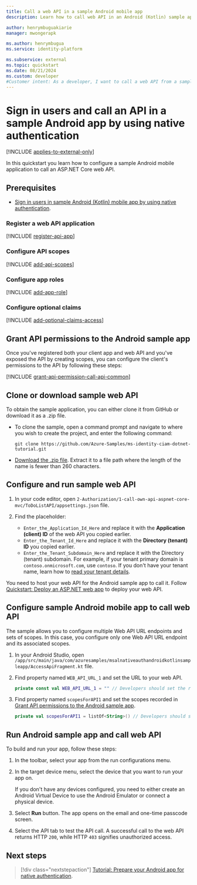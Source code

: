 ```yaml
---
title: Call a web API in a sample Android mobile app
description: Learn how to call web API in an Android (Kotlin) sample app.

author: henrymbuguakiarie
manager: mwongerapk

ms.author: henrymbugua
ms.service: identity-platform

ms.subservice: external
ms.topic: quickstart
ms.date: 08/21/2024
ms.custom: developer
#Customer intent: As a developer, I want to call a web API from a sample Android mobile app so that I can experience how Microsoft Entra's native authentication works.
---
```


# Sign in users and call an API in a sample Android app by using native authentication

[!INCLUDE [applies-to-external-only](../external-id/includes/applies-to-external-only.md)]

In this quickstart you learn how to configure a sample Android mobile application to call an ASP.NET Core web API.

## Prerequisites

- [Sign in users in sample Android (Kotlin) mobile app by using native authentication](quickstart-native-authentication-android-sign-in.md).

### Register a web API application

[!INCLUDE [register-api-app](../external-id/customers//includes/register-app/register-api-app.md)]

### Configure API scopes

[!INCLUDE [add-api-scopes](../external-id/customers/includes/register-app/add-api-scopes.md)]

### Configure app roles

[!INCLUDE [add-app-role](../external-id/customers/includes/register-app/add-app-role.md)]

### Configure optional claims

[!INCLUDE [add-optional-claims-access](../external-id/customers/includes/register-app/add-optional-claims-access.md)]

## Grant API permissions to the Android sample app

Once you've registered both your client app and web API and you've exposed the API by creating scopes, you can configure the client's permissions to the API by following these steps:

[!INCLUDE [grant-api-permission-call-api-common](../external-id/customers/includes/register-app/grant-api-permission-call-api-common.md)]

## Clone or download sample web API

To obtain the sample application, you can either clone it from GitHub or download it as a .zip file.

- To clone the sample, open a command prompt and navigate to where you wish to create the project, and enter the following command:

    ```console
    git clone https://github.com/Azure-Samples/ms-identity-ciam-dotnet-tutorial.git
    ```

- [Download the .zip file](https://github.com/Azure-Samples/ms-identity-ciam-dotnet-tutorial/archive/refs/heads/main.zip). Extract it to a file path where the length of the name is fewer than 260 characters.

## Configure and run sample web API

1. In your code editor, open `2-Authorization/1-call-own-api-aspnet-core-mvc/ToDoListAPI/appsettings.json` file.
1. Find the placeholder:

    - `Enter_the_Application_Id_Here` and replace it with the **Application (client) ID** of the web API you copied earlier. 
    - `Enter_the_Tenant_Id_Here` and replace it with the **Directory (tenant) ID** you copied earlier.
    - `Enter_the_Tenant_Subdomain_Here` and replace it with the Directory (tenant) subdomain. For example, if your tenant primary domain is `contoso.onmicrosoft.com`, use `contoso`. If you don't have your tenant name, learn how to [read your tenant details](../external-id/customers/how-to-create-external-tenant-portal.md#get-the-external-tenant-details).


You need to host your web API for the Android sample app to call it. Follow [Quickstart: Deploy an ASP.NET web app](/azure/app-service/quickstart-dotnetcore) to deploy your web API.

## Configure sample Android mobile app to call web API

The sample allows you to configure multiple Web API URL endpoints and sets of scopes. In this case, you configure only one Web API URL endpoint and its associated scopes.

1. In your Android Studio, open `/app/src/main/java/com/azuresamples/msalnativeauthandroidkotlinsampleapp/AccessApiFragment.kt` file.
1. Find property named `WEB_API_URL_1` and set the URL to your web API.

    ```kotlin
    private const val WEB_API_URL_1 = "" // Developers should set the respective URL of their web API here
    ```
    
1. Find property named `scopesForAPI1` and set the scopes recorded in [Grant API permissions to the Android sample app](#grant-api-permissions-to-the-android-sample-app).

    ```kotlin
    private val scopesForAPI1 = listOf<String>() // Developers should set the respective scopes of their web API here. For example, private val scopes = listOf<String>("api://{clientId}/{ToDoList.Read}", "api://{clientId}/{ToDoList.ReadWrite}")
    ```
    
## Run Android sample app and call web API
 
To build and run your app, follow these steps:
 
1. In the toolbar, select your app from the run configurations menu.
1. In the target device menu, select the device that you want to run your app on.
 
   If you don't have any devices configured, you need to either create an Android Virtual Device to use the Android Emulator or connect a physical device.
 
1. Select **Run** button. The app opens on the email and one-time passcode screen. 
1. Select the API tab to test the API call. A successful call to the web API returns HTTP `200`, while HTTP `403` signifies unauthorized access.

## Next steps

> [!div class="nextstepaction"]
> [Tutorial: Prepare your Android app for native authentication](../external-id/customers/tutorial-native-authentication-prepare-android-app.md).
